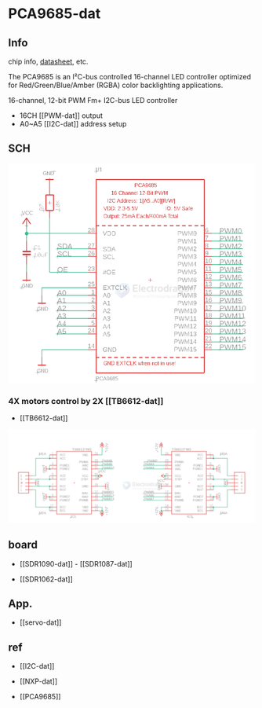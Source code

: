 
# PCA9685-dat





## Info 
 
chip info, [datasheet](https://www.nxp.com/docs/en/data-sheet/PCA9685.pdf), etc.

The PCA9685 is an I²C-bus controlled 16-channel LED controller optimized for Red/Green/Blue/Amber (RGBA) color backlighting applications.

16-channel, 12-bit PWM Fm+ I2C-bus LED controller

- 16CH [[PWM-dat]] output
- A0~A5 [[I2C-dat]] address setup 

## SCH 

![](2025-06-15-13-15-31.png)

### 4X motors control by 2X [[TB6612-dat]]

- [[TB6612-dat]]

![](2025-06-15-13-24-30.png)


## board 

- [[SDR1090-dat]] - [[SDR1087-dat]] 

- [[SDR1062-dat]] 


## App. 

- [[servo-dat]]




## ref 

- [[I2C-dat]]
 
- [[NXP-dat]]
 
- [[PCA9685]]